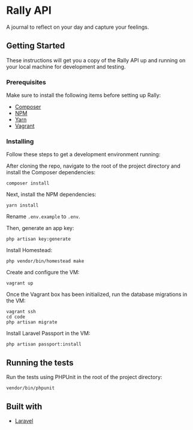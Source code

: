 # Rally API

A journal to reflect on your day and capture your feelings.

## Getting Started

These instructions will get you a copy of the Rally API up and running on your local machine for development and testing.

### Prerequisites

Make sure to install the following items before setting up Rally:

* [Composer](https://getcomposer.org/download/)
* [NPM](https://www.npmjs.com/get-npm)
* [Yarn](https://www.yarnpkg.com/en/docs/install)
* [Vagrant](https://www.vagrantup.com/docs/installation/)

### Installing

Follow these steps to get a development environment running:

After cloning the repo, navigate to the root of the project directory and install the Composer dependencies:

```shell
composer install
```

Next, install the NPM dependencies:

```shell
yarn install
```

Rename `.env.example` to `.env`. 

Then, generate an app key:

```shell
php artisan key:generate
```

Install Homestead:

```shell
php vendor/bin/homestead make
```

Create and configure the VM:

```shell
vagrant up
```

Once the Vagrant box has been initialized, run the database migrations in the VM:

```shell
vagrant ssh
cd code
php artisan migrate
```

Install Laravel Passport in the VM:

```shell
php artisan passport:install
```

## Running the tests

Run the tests using PHPUnit in the root of the project directory:

```shell
vendor/bin/phpunit
```

## Built with

* [Laravel](https://laravel.com)

